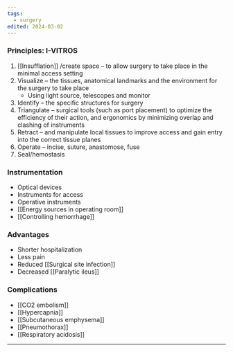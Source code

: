 ```yaml
---
tags:
  - surgery
edited: 2024-03-02
---
```

### Principles: I-VITROS 
1. [[Insufflation]] /create space – to allow surgery to take place in the minimal access setting
2. Visualize – the tissues, anatomical landmarks and the environment for the surgery to take place
	- Using light source, telescopes and monitor
3. Identify – the specific structures for surgery
4. Triangulate – surgical tools (such as port placement) to optimize the efficiency of their action, and ergonomics by minimizing overlap and clashing of instruments
5. Retract – and manipulate local tissues to improve access and gain entry into the correct tissue planes
6. Operate – incise, suture, anastomose, fuse
7. Seal/hemostasis

### Instrumentation
- Optical devices
- Instruments for access
- Operative instruments
- [[Energy sources in operating room]]
- [[Controlling hemorrhage]] 

### Advantages
- Shorter hospitalization
- Less pain
- Reduced [[Surgical site infection]] 
- Decreased [[Paralytic ileus]]

### Complications
- [[CO2 embolism]]
- [[Hypercapnia]]
- [[Subcutaneous emphysema]]
- [[Pneumothorax]]
- [[Respiratory acidosis]] 


---
